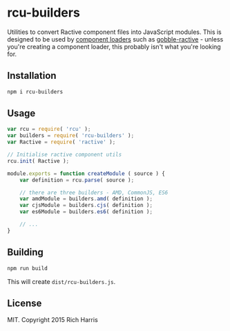 # rcu-builders

Utilities to convert Ractive component files into JavaScript modules. This is designed to be used by [component loaders](https://github.com/ractivejs/component-spec/blob/master/implementers.md) such as [gobble-ractive](https://github.com/gobblejs/gobble-ractive) - unless you're creating a component loader, this probably isn't what you're looking for.

## Installation

```bash
npm i rcu-builders
```

## Usage

```js
var rcu = require( 'rcu' );
var builders = require( 'rcu-builders' );
var Ractive = require( 'ractive' );

// Initialise ractive component utils
rcu.init( Ractive );

module.exports = function createModule ( source ) {
	var definition = rcu.parse( source );

	// there are three builders - AMD, CommonJS, ES6
	var amdModule = builders.amd( definition );
	var cjsModule = builders.cjs( definition );
	var es6Module = builders.es6( definition );

	// ...
}
```

## Building

```bash
npm run build
```

This will create `dist/rcu-builders.js`.

## License

MIT. Copyright 2015 Rich Harris